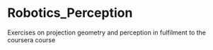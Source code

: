 # Robotics_Perception
Exercises on projection geometry and perception
in fulfilment to the coursera course
